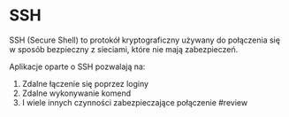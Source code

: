 # SSH
SSH (Secure Shell) to protokół kryptograficzny używany do połączenia się w sposób bezpieczny z sieciami, które nie mają zabezpieczeń.

Aplikacje oparte o SSH pozwalają na:
1. Zdalne łączenie się poprzez loginy
2. Zdalne wykonywanie komend
3. I wiele innych czynności zabezpieczające połączenie #review